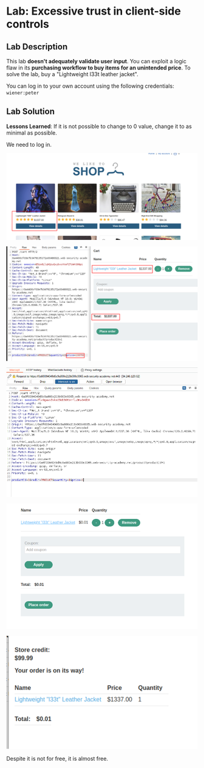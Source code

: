 # Lab: Excessive trust in client-side controls

## Lab Description

This lab **doesn't adequately validate user input**. You can exploit a logic flaw in its **purchasing workflow to buy items for an unintended price**. To solve the lab, buy a "Lightweight l33t leather jacket".

You can log in to your own account using the following credentials: `wiener:peter`

## Lab Solution

**Lessons Learned**: If it is not possible to change to 0 value, change it to as minimal as possible.

We need to log in.

![](01-item-to-buy.png)

![](02-examining-post-request.png)

![](03-intercept-change-price-to-1.png)

![](04-cart-with-new-value.png)

![](05-product-bought-for-1-cent.png)

Despite it is not for free, it is almost free.
